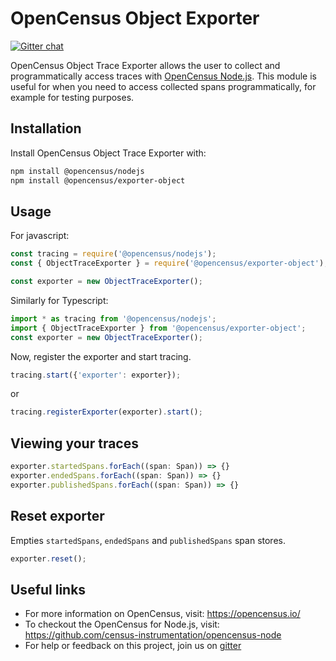 # OpenCensus Object Exporter
[![Gitter chat][gitter-image]][gitter-url]

OpenCensus Object Trace Exporter allows the user to collect and
programmatically access traces with [OpenCensus Node.js](https://github.com/census-instrumentation/opencensus-node). This module is useful for when you need
to access collected spans programmatically, for example for testing purposes.

## Installation

Install OpenCensus Object Trace Exporter with:

```bash
npm install @opencensus/nodejs
npm install @opencensus/exporter-object
```

## Usage

For javascript:

```javascript
const tracing = require('@opencensus/nodejs');
const { ObjectTraceExporter } = require('@opencensus/exporter-object');

const exporter = new ObjectTraceExporter();
```

Similarly for Typescript:

```typescript
import * as tracing from '@opencensus/nodejs';
import { ObjectTraceExporter } from '@opencensus/exporter-object';
const exporter = new ObjectTraceExporter();
```

Now, register the exporter and start tracing.

```javascript
tracing.start({'exporter': exporter});
```

or

```javascript
tracing.registerExporter(exporter).start();
```

## Viewing your traces

```javascript
exporter.startedSpans.forEach((span: Span)) => {}
exporter.endedSpans.forEach((span: Span)) => {}
exporter.publishedSpans.forEach((span: Span)) => {}
```

## Reset exporter

Empties `startedSpans`, `endedSpans` and `publishedSpans` span stores.

```javascript
exporter.reset();
```

## Useful links

- For more information on OpenCensus, visit: <https://opencensus.io/>
- To checkout the OpenCensus for Node.js, visit: <https://github.com/census-instrumentation/opencensus-node>
- For help or feedback on this project, join us on [gitter](https://gitter.im/census-instrumentation/Lobby)

[gitter-image]: https://badges.gitter.im/census-instrumentation/lobby.svg
[gitter-url]: https://gitter.im/census-instrumentation/lobby?utm_source=badge&utm_medium=badge&utm_campaign=pr-badge&utm_content=badge
